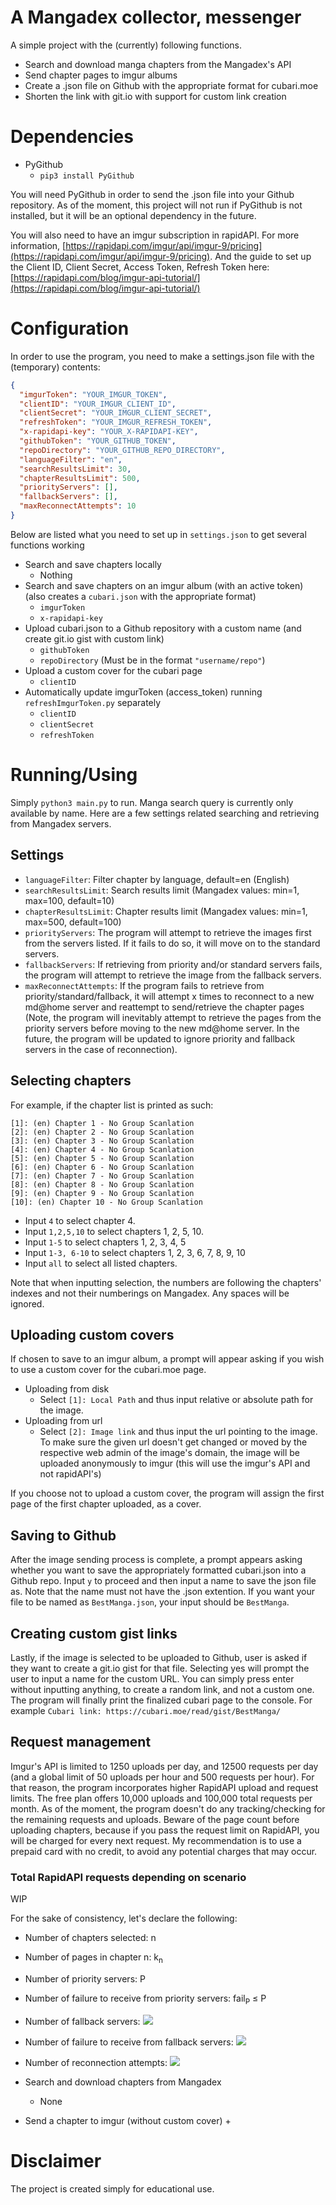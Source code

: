 # A Mangadex collector, messenger

A simple project with the (currently) following functions.

 - Search and download manga chapters from the Mangadex's API
 - Send chapter pages to imgur albums
 - Create a .json file on Github with the appropriate format for cubari.moe
 - Shorten the link with git.io with support for custom link creation

# Dependencies

 - PyGithub
   + `pip3 install PyGithub`

You will need PyGithub in order to send the .json file into your Github repository. As of the moment, this project will not run if PyGithub is not installed, but it will be an optional dependency in the future.

You will also need to have an imgur subscription in rapidAPI. For more information, [https://rapidapi.com/imgur/api/imgur-9/pricing](https://rapidapi.com/imgur/api/imgur-9/pricing). And the guide to set up the Client ID, Client Secret, Access Token, Refresh Token here: [https://rapidapi.com/blog/imgur-api-tutorial/](https://rapidapi.com/blog/imgur-api-tutorial/)

# Configuration

In order to use the program, you need to make a settings.json file with the (temporary) contents:

```json
{
  "imgurToken": "YOUR_IMGUR_TOKEN",
  "clientID": "YOUR_IMGUR_CLIENT_ID",
  "clientSecret": "YOUR_IMGUR_CLIENT_SECRET",
  "refreshToken": "YOUR_IMGUR_REFRESH_TOKEN",
  "x-rapidapi-key": "YOUR_X-RAPIDAPI-KEY",
  "githubToken": "YOUR_GITHUB_TOKEN",
  "repoDirectory": "YOUR_GITHUB_REPO_DIRECTORY",
  "languageFilter": "en",
  "searchResultsLimit": 30,
  "chapterResultsLimit": 500,
  "priorityServers": [],
  "fallbackServers": [],
  "maxReconnectAttempts": 10
}
```

Below are listed what you need to set up in `settings.json` to get several functions working

 - Search and save chapters locally
   + Nothing
 - Search and save chapters on an imgur album (with an active token) (also creates a `cubari.json` with the appropriate format)
   + `imgurToken`
   + `x-rapidapi-key`
 - Upload cubari.json to a Github repository with a custom name (and create git.io gist with custom link)
   + `githubToken`
   + `repoDirectory` (Must be in the format `"username/repo"`)
 - Upload a custom cover for the cubari page
   + `clientID`
 - Automatically update imgurToken (access_token) running `refreshImgurToken.py` separately
   + `clientID`
   + `clientSecret`
   + `refreshToken`

# Running/Using

Simply `python3 main.py` to run. Manga search query is currently only available by name. Here are a few settings related searching and retrieving from Mangadex servers.

## Settings

 - `languageFilter`: Filter chapter by language, default=en (English)
 - `searchResultsLimit`: Search results limit (Mangadex values: min=1, max=100, default=10)
 - `chapterResultsLimit`: Chapter results limit (Mangadex values: min=1, max=500, default=100)
 - `priorityServers`: The program will attempt to retrieve the images first from the servers listed. If it fails to do so, it will move on to the standard servers.
 - `fallbackServers`: If retrieving from priority and/or standard servers fails, the program will attempt to retrieve the image from the fallback servers.
 - `maxReconnectAttempts`: If the program fails to retrieve from priority/standard/fallback, it will attempt x times to reconnect to a new md@home server and reattempt to send/retrieve the chapter pages (Note, the program will inevitably attempt to retrieve the pages from the priority servers before moving to the new md@home server. In the future, the program will be updated to ignore priority and fallback servers in the case of reconnection).

## Selecting chapters

For example, if the chapter list is printed as such:

```
[1]: (en) Chapter 1 - No Group Scanlation
[2]: (en) Chapter 2 - No Group Scanlation
[3]: (en) Chapter 3 - No Group Scanlation
[4]: (en) Chapter 4 - No Group Scanlation
[5]: (en) Chapter 5 - No Group Scanlation
[6]: (en) Chapter 6 - No Group Scanlation
[7]: (en) Chapter 7 - No Group Scanlation
[8]: (en) Chapter 8 - No Group Scanlation
[9]: (en) Chapter 9 - No Group Scanlation
[10]: (en) Chapter 10 - No Group Scanlation
```

 - Input `4` to select chapter 4.
 - Input `1,2,5,10` to select chapters 1, 2, 5, 10.
 - Input `1-5` to select chapters 1, 2, 3, 4, 5
 - Input `1-3, 6-10` to select chapters 1, 2, 3, 6, 7, 8, 9, 10
 - Input `all` to select all listed chapters.

Note that when inputting selection, the numbers are following the chapters' indexes and not their numberings on Mangadex. Any spaces will be ignored.



## Uploading custom covers

If chosen to save to an imgur album, a prompt will appear asking if you wish to use a custom cover for the cubari.moe page.

 - Uploading from disk
   + Select `[1]: Local Path` and thus input relative or absolute path for the image.
 - Uploading from url
   + Select `[2]: Image link` and thus input the url pointing to the image. To make sure the given url doesn't get changed or moved by the respective web admin of the image's domain, the image will be uploaded anonymously to imgur (this will use the imgur's API and not rapidAPI's)

If you choose not to upload a custom cover, the program will assign the first page of the first chapter uploaded, as a cover.

## Saving to Github

After the image sending process is complete, a prompt appears asking whether you want to save the appropriately formatted cubari.json into a Github repo. Input `y` to proceed and then input a name to save the json file as. Note that the name must not have the .json extention. If you want your file to be named as `BestManga.json`, your input should be `BestManga`.

## Creating custom gist links

Lastly, if the image is selected to be uploaded to Github, user is asked if they want to create a git.io gist for that file. Selecting yes will prompt the user to input a name for the custom URL. You can simply press enter without inputting anything, to create a random link, and not a custom one.
The program will finally print the finalized cubari page to the console.
For example `Cubari link: https://cubari.moe/read/gist/BestManga/`

## Request management

Imgur's API is limited to 1250 uploads per day, and 12500 requests per day (and a global limit of 50 uploads per hour and 500 requests per hour). For that reason, the program incorporates higher RapidAPI upload and request limits. The free plan offers 10,000 uploads and 100,000 total requests per month. As of the moment, the program doesn't do any tracking/checking for the remaining requests and uploads. Beware of the page count before uploading chapters, because if you pass the request limit on RapidAPI, you will be charged for every next request. My recommendation is to use a prepaid card with no credit, to avoid any potential charges that may occur.

### Total RapidAPI requests depending on scenario

WIP

For the sake of consistency, let's declare the following:
 - Number of chapters selected: n
 - Number of pages in chapter n: k<sub>n</sub>
 - Number of priority servers: P
 - Number of failure to receive from priority servers: fail<sub>P</sub> &#8804; P
 - Number of fallback servers: <img src="https://latex.codecogs.com/gif.latex?F\text{}"/>
 - Number of failure to receive from fallback servers: <img src="https://latex.codecogs.com/gif.latex?fail_F \leq F\text{}"/>
 - Number of reconnection attempts: <img src="https://latex.codecogs.com/gif.latex?R\text{}"/>

 - Search and download chapters from Mangadex
   + None
 - Send a chapter to imgur (without custom cover)
   +

# Disclaimer

The project is created simply for educational use.
